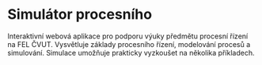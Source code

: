 # Simulátor procesního

Interaktivní webová aplikace pro podporu výuky předmětu procesní řízení na FEL ČVUT. Vysvětluje základy procesního řízení, modelování procesů a simulování. Simulace umožňuje prakticky vyzkoušet na několika příkladech.

